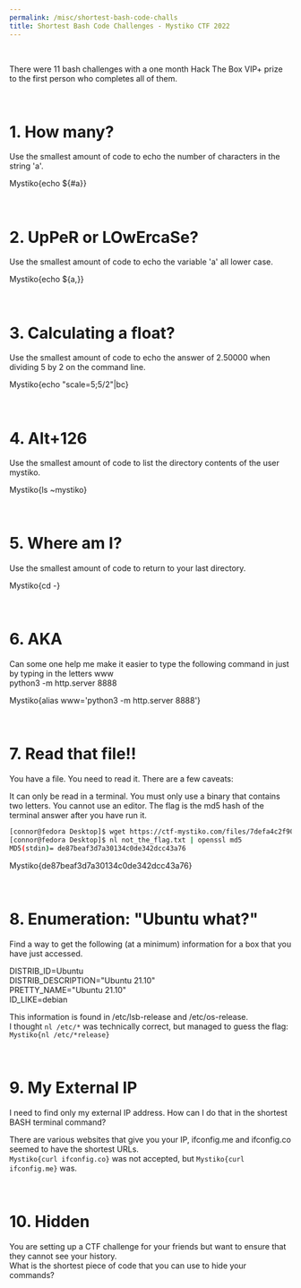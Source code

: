 ```yaml
---
permalink: /misc/shortest-bash-code-challs
title: Shortest Bash Code Challenges - Mystiko CTF 2022
---
```


<br>

There were 11 bash challenges with a one month Hack The Box VIP+ prize to the first person who completes all of them.

<br>

# 1. How many?

Use the smallest amount of code to echo the number of characters in the string 'a'.

Mystiko{echo ${#a}}

<br>


# 2. UpPeR or LOwErcaSe?

Use the smallest amount of code to echo the variable 'a' all lower case.

Mystiko{echo ${a,}} 

<br>


# 3. Calculating a float?

Use the smallest amount of code to echo the answer of 2.50000 when dividing 5 by 2 on the command line.

Mystiko{echo "scale=5;5/2"|bc}

<br>


# 4. Alt+126

Use the smallest amount of code to list the directory contents of the user mystiko.

Mystiko{ls ~mystiko}

<br>


# 5. Where am I?

Use the smallest amount of code to return to your last directory.

Mystiko{cd -} 

<br>


# 6. AKA

Can some one help me make it easier to type the following command in just by typing in the letters www <br>
python3 -m http.server 8888 <br>

Mystiko{alias www='python3 -m http.server 8888'}

<br>


# 7. Read that file!!

You have a file. You need to read it. There are a few caveats:

It can only be read in a terminal.
You must only use a binary that contains two letters.
You cannot use an editor.
The flag is the md5 hash of the terminal answer after you have run it.

```bash
[connor@fedora Desktop]$ wget https://ctf-mystiko.com/files/7defa4c2f905792708a51497aa3c278f/not_the_flag.txt -O not_the_flag.txt
[connor@fedora Desktop]$ nl not_the_flag.txt | openssl md5
MD5(stdin)= de87beaf3d7a30134c0de342dcc43a76
```

Mystiko{de87beaf3d7a30134c0de342dcc43a76}

<br>


# 8. Enumeration: "Ubuntu what?"

Find a way to get the following (at a minimum) information for a box that you have just accessed. <br>

DISTRIB_ID=Ubuntu                         <br>
DISTRIB_DESCRIPTION="Ubuntu 21.10"        <br>
PRETTY_NAME="Ubuntu 21.10"                <br>
ID_LIKE=debian                            <br>

This information is found in /etc/lsb-release and /etc/os-release. <br>
I thought `nl /etc/*` was technically correct, but managed to guess the flag: `Mystiko{nl /etc/*release}`

<br>


# 9. My External IP

I need to find only my external IP address. How can I do that in the shortest BASH terminal command?

There are various websites that give you your IP, ifconfig.me and ifconfig.co seemed to have the shortest URLs. <br>
`Mystiko{curl ifconfig.co}` was not accepted, but `Mystiko{curl ifconfig.me}` was.

<br>


# 10. Hidden

You are setting up a CTF challenge for your friends but want to ensure that they cannot see your history. <br>
What is the shortest piece of code that you can use to hide your commands?





